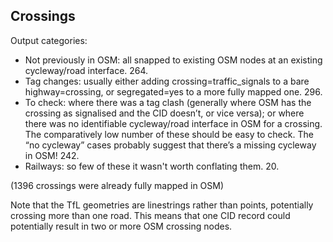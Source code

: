 ## Crossings

Output categories:

* Not previously in OSM: all snapped to existing OSM nodes at an existing cycleway/road interface. 264.
* Tag changes: usually either adding crossing=traffic_signals to a bare highway=crossing, or segregated=yes to a more fully mapped one. 296.
* To check: where there was a tag clash (generally where OSM has the crossing as signalised and the CID doesn’t, or vice versa); or where there was no identifiable cycleway/road interface in OSM for a crossing. The comparatively low number of these should be easy to check. The “no cycleway” cases probably suggest that there’s a missing cycleway in OSM! 242.
* Railways: so few of these it wasn't worth conflating them. 20.

(1396 crossings were already fully mapped in OSM)

Note that the TfL geometries are linestrings rather than points, potentially crossing more than one road. This means that one CID record could potentially result in two or more OSM crossing nodes.
